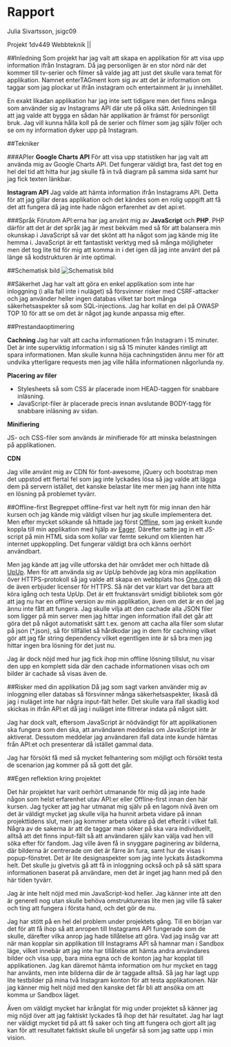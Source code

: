 # Rapport
Julia Sivartsson, jsigc09

Projekt 1dv449 Webbteknik ||


##Inledning 
Som projekt har jag valt att skapa en applikation för att visa upp information ifrån Instagram. Då jag personligen är en stor nörd när det kommer till tv-serier och filmer så valde jag att just det skulle vara temat för applikation. Namnet enterTAGment kom sig av att det är information om taggar som jag plockar ut ifrån instagram och entertainment är ju innehållet.

En exakt likadan applikation har jag inte sett tidigare men det finns många som använder sig av Instagrams API där ute på olika sätt. Anledningen till att jag valde att bygga en sådan här applikation är främst för personligt bruk. Jag vill kunna hålla koll på de serier och filmer som jag själv följer och se om ny information dyker upp på Instagram.


##Tekniker
 
###APIer
**Google Charts API**
För att visa upp statistiken har jag valt att använda mig av Google Charts API. Det fungerar väldigt bra, fast det tog en hel del tid att hitta hur jag skulle få in två diagram på samma sida samt hur jag fick texten länkbar.
 
**Instagram API**
Jag valde att hämta information ifrån Instagrams API. Detta för att jag gillar deras applikation och det kändes som en rolig uppgift att få det att fungera då jag inte hade någon erfarenhet av det api:et.
 
###Språk
Förutom API:erna har jag använt mig av **JavaScript** och **PHP**. PHP därför att det är det språk jag är mest bekväm med så för att balansera min okunskap i JavaScript så var det skönt att ha något som jag kände mig lite hemma i. JavaScript är ett fantastiskt verktyg med så många möjligheter men det tog lite tid för mig att komma in i det igen då jag inte använt det på länge så kodstrukturen är inte optimal.
 
##Schematisk bild
![Schematisk bild](example-img/beståndsdelar.jpg)


##Säkerhet
Jag har valt att göra en enkel applikation som inte har inloggning (i alla fall inte i nuläget) så försvinner risker med CSRF-attacker och jag använder heller ingen databas vilket tar bort många säkerhetsaspekter så som SQL-injections. Jag har kollat en del på OWASP TOP 10 för att se om det är något jag kunde anpassa mig efter.

##Prestandaoptimering

**Cachning**
Jag har valt att cacha informationen från Instagram i 15 minuter. Det är inte superviktig information i sig så 15 minuter kändes rimligt att spara informationen.
Man skulle kunna höja cachningstiden ännu mer för att undvika ytterligare requests men jag ville hålla informationen någorlunda ny.

**Placering av filer**
* Stylesheets så som CSS är placerade inom HEAD-taggen för snabbare inläsning.
* JavaScript-filer är placerade precis innan avslutande BODY-tagg för snabbare inläsning av sidan.

**Minifiering**

JS- och CSS-filer som används är minifierade för att minska belastningen på applikationen.


**CDN**

Jag ville använt mig av CDN för font-awesome, jQuery och bootstrap men det uppstod ett flertal fel som jag inte lyckades lösa så jag valde att lägga dem på servern istället, det kanske belastar lite mer men jag hann inte hitta en lösning på problemet tyvärr.

##Offline-first
Begreppet offline-first var helt nytt för mig innan den här kursen och jag kände mig väldigt vilsen hur jag skulle implementera det. Men efter mycket sökande så hittade jag först [Offline](http://github.hubspot.com/offline/), som jag enkelt kunde koppla till min applikation med hjälp av [Eager](https://eager.io/). Därefter satte jag in ett JS-script på min HTML sida som kollar var femte sekund om klienten har internet uppkoppling. Det fungerar väldigt bra och känns oerhört användbart.

Men jag kände att jag ville utforska det här området mer och hittade då [UpUp](https://www.talater.com/upup/). Men för att använda sig av UpUp behövde jag köra min applikation över HTTPS-protokoll så jag valde att skapa en webbplats hos [One.com](https://www.one.com/sv/) då de även erbjuder licenser för HTTPS.
Så när det var klart var det bara att köra igång och testa UpUp. Det är ett fruktansvärt smidigt bibliotek som gör att jag nu har en offline version av min applikation, även om det är en del jag ännu inte fått att fungera. Jag skulle vilja att den cachade alla JSON filer som ligger på min server men jag hittar ingen information ifall det går att göra det på något automatiskt sätt t.ex. genom att cacha alla filer som slutar på json (*.json), så för tillfället så hårdkodar jag in dem för cachning vilket gör att jag får string dependency vilket egentligen inte är så bra men jag hittar ingen bra lösning för det just nu.

Jag är dock nöjd med hur jag fick ihop min offline lösning tillslut, nu visar den upp en komplett sida där den cachade informationen visas och om bilder är cachade så visas även de.

##Risker med din applikation
Då jag som sagt varken använder mig av inloggning eller databas så försvinner många säkerhetsaspekter, likaså då jag i nuläget inte har några input-fält heller.
Det skulle vara ifall skadlig kod skickas in ifrån API:et då jag i nuläget inte filtrerar indata på något sätt.

Jag har dock valt, eftersom JavaScript är nödvändigt för att applikationen ska fungera som den ska, att användaren meddelas om JavaScript inte är aktiverat.
Dessutom meddelar jag användaren ifall data inte kunde hämtas från API:et och presenterar då istället gammal data.

Jag har försökt få med så mycket felhantering som möjligt och försökt testa de scenarion jag kommer på så gott det går.


##Egen reflektion kring projektet

Det här projektet har varit oerhört utmanande för mig då jag inte hade någon som helst erfarenhet utav API:er eller Offline-first innan den här kursen.
Jag tycker att jag har utmanat mig själv på en lagom nivå även om det är väldigt mycket jag skulle vilja ha hunnit arbeta vidare på innan projekttidens slut, men jag kommer arbeta vidare på det efteråt i vilket fall. Några av de sakerna är att de taggar man söker på ska vara individuellt, alltså att det finns input-fält så att användaren själv kan välja vad hen vill söka efter för fandom.
Jag ville även få in snyggare paginering av bilderna, där bilderna är centrerade om det är färre än fura, samt hur de visas i popup-fönstret. Det är lite designaspekter som jag inte lyckats åstadkomma helt.
Det skulle ju givetvis gå att få in inloggning också och på så sätt spara informationen baserat på användare, men det är inget jag hann med på den här tiden tyvärr.

Jag är inte helt nöjd med min JavaScript-kod heller. Jag känner inte att den är generell nog utan skulle behöva omstruktureras lite men jag ville få saker och ting att fungera i första hand, och det gör de nu.

Jag har stött på en hel del problem under projektets gång. Till en början var det för att få ihop så att anropen till Instagrams API fungerade som de skulle, därefter vilka anrop jag hade tillåtelse att göra. Vad jag insåg var att när man kopplar sin applikation till Instagrams API så hamnar man i Sandbox läge, vilket innebär att jag inte har tillåtelse att hämta andra användares bilder och visa upp, bara mina egna och de konton jag har kopplat till applikationen.
Jag kan däremot hämta information om hur mycket en tagg har använts, men inte bilderna där de är taggade alltså. Så jag har lagt upp lite testbilder på mina två Instagram konton för att testa applikationen. När jag känner mig helt nöjd med den kanske det får bli att ansöka om att komma ur Sandbox läget.

Även om väldigt mycket har krånglat för mig under projektet så känner jag mig nöjd över att jag faktiskt lyckades få ihop det här resultatet. Jag har lagt ner väldigt mycket tid på att få saker och ting att fungera och gjort allt jag kan för att resultatet faktiskt skulle bli ungefär så som jag satte upp i min vision.
